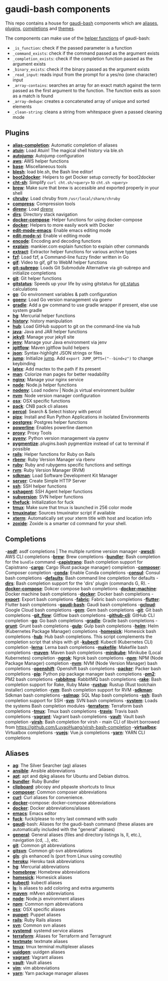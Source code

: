# gaudi-bash components

This repo contains a house for [gaudi-bash](https://github.com/g-udi/gaudi-bash) components which are [aliases](https://github.com/g-udi/gaudi-bash-aliases), [plugins](https://github.com/g-udi/gaudi-bash-plugins), [completions](https://github.com/g-udi/gaudi-bash-completions) and [themes](https://github.com/g-udi/gaudi-bash-themes/).

The components can make use of the [helper functions](https://github.com/g-udi/gaudi-bash/blob/master/lib/helpers/utils.bash) of gaudi-bash:
- `_is_function`: check if the passed parameter is a function
- `_command_exists`: check if the command passed as the argument exists
- `_completion_exists`: check if the completion function passed as the argument exists
- `_binary_exists`: check if the binary passed as the argument exists
- `_read_input`: reads input from the prompt for a yes/no (one character) input
- `_array-contains`: searches an array for an exact match against the term passed as the first argument to the function. The function exits as soon as a match is found
- `_array-dedupe`: creates a concatenated array of unique and sorted elements
- `_clean-string`: cleans a string from whitespace given a passed cleaning mode

## Plugins

- [**alias-completion**](/lib/alias-completion.plugins.bash): Automatic completion of aliases
- [**atuin**](/lib/atuin.bash): Load Atuin! The magical shell history via ble.sh
- [**autojump**](/lib/autojump.plugins.bash): Autojump configuration
- [**aws**](/lib/aws.plugins.bash): AWS helper functions
- [**base**](/lib/base.plugins.bash): Miscellaneous tools
- [**blesh**](/lib/blesh.plugins.bash): load ble.sh, the Bash line editor!
- [**boot2docker**](/lib/boot2docker.plugins.bash): Helpers to get Docker setup correctly for boot2docker
- [**cht-sh**](/lib/cht-sh.plugins.bash): Simplify `curl cht.sh/<query>` to `cht.sh <query>`
- [**brew**](/lib/brew.bash): Make sure that brew is accessible and exported properly in your shell
- [**chruby**](/lib/chruby.plugins.bash): Load chruby from `/usr/local/share/chruby`
- [**compress**](/lib/compress.plugins.bash): Compression tools
- [**direnv**](/lib/direnv.plugins.bash): Load [direnv](https://direnv.net/)
- [**dirs**](/lib/dirs.plugins.bash): Directory stack navigation
- [**docker-compose**](/lib/docker-compose.plugins.bash): Helper functions for using docker-compose
- [**docker**](/lib/docker.plugins.bash): Helpers to more easily work with Docker
- [**edit-mode-emacs**](/lib/edit-mode-emacs.plugins.bash): Enable emacs editing mode
- [**edit-mode-vi**](/lib/edit-mode-vi.plugins.bash): Enable vi editing mode
- [**encode**](/lib/encode.plugins.bash): Encoding and decoding functions
- [**explain**](/lib/explain.plugins.bash): mankier.com explain function to explain other commands
- [**extract**](/lib/extract.plugins.bash): Extractor helper functions for various archive types
- [**fzf**](/lib/fzf.plugins.bash): Load fzf, a Command-line fuzzy finder written in Go
- [**gif**](/lib/gif.plugins.bash): Video to gif, gif to WebM helper functions
- [**git-subrepo**](/lib/git-subrepo.plugins.bash): Loads Git Submodule Alternative via git-subrepo and initialize completions
- [**git**](/lib/git.plugins.bash): Git helper functions
- [**gitstatus**](/lib/gitstatus.plugins.bash): Speeds up your life by using gitstatus for [git status](https://github.com/romkatv/gitstatus) calculations
- [**go**](/lib/go.plugins.bash): Go environment variables & path configuration
- [**goenv**](/lib/goenv.plugins.bash): Load Go version management via goenv
- [**gradle**](/lib/gradle.plugins.bash): Add a gw command to use gradle wrapper if present, else use system gradle
- [**hg**](/lib/hg.plugins.bash): Mercurial helper functions
- [**history**](/lib/history.plugins.bash): history manipulation
- [**hub**](/lib/hub.plugins.bash): Load GitHub support to git on the command-line via hub
- [**java**](/lib/java.plugins.bash): Java and JAR helper functions
- [**jekyll**](/lib/jekyll.plugins.bash): Manage your jekyll site
- [**jenv**](/lib/jenv.plugins.bash): Manage your Java environment via jenv
- [**jgitflow**](/lib/jgitflow.plugins.bash): Maven jgitflow build helpers
- [**json**](/lib/json.plugins.bash): Syntax-highlight JSON strings or files
- [**jump**](/lib/jump.plugins.bash): Initialize [jump](https://github.com/gsamokovarov/jump). Add `export JUMP_OPTS=("--bind=z")` to change keybinding
- [**latex**](/lib/latex.plugins.bash): Add mactex to the path if its present
- [**man**](/lib/man.plugins.bash): Colorize man pages for better readability
- [**nginx**](/lib/nginx.plugins.bash): Manage your nginx service
- [**node**](/lib/node.plugins.bash): Node.js helper functions
- [**nodenv**](/lib/nodenv.plugins.bash): Load nodenv | Node.js virtual environment builder
- [**nvm**](/lib/nvm.plugins.bash): Node version manager configuration
- [**osx**](/lib/osx.plugins.bash): OSX specific functions
- [**pack**](/lib/pack.plugins.bash): CNB pack cli aliases
- [**percol**](/lib/percol.plugins.bash): Search & Select history with percol
- [**pipx**](/lib/pipx.plugins.bash): Install and Run Python Applications in Isolated Environments
- [**postgres**](/lib/postgres.plugins.bash): Postgres helper functions
- [**powerline**](/lib/powerline.plugins.bash): Enables powerline daemon
- [**proxy**](/lib/proxy.plugins.bash): Proxy Tools
- [**pyenv**](/lib/pyenv.plugins.bash): Python version management via pyenv
- [**pygmentize**](/lib/pygmentize.plugins.bash):.plugins.bash pygmentize instead of cat to terminal if possible
- [**rails**](/lib/rails.plugins.bash): Helper functions for Ruby on Rails
- [**rbenv**](/lib/rbenv.plugins.bash): Ruby Version Manager via rbenv
- [**ruby**](/lib/ruby.plugins.bash): Ruby and rubygems specific functions and settings
- [**rvm**](/lib/rvm.plugins.bash): Ruby Version Manager (RVM)
- [**sdkman**](/lib/sdkman.plugins.bash): Load Software Development Kit Manager
- [**server**](/lib/server.plugins.bash): Create Simple HTTP Server
- [**ssh**](/lib/ssh.plugins.bash): SSH helper functions
- [**sshagent**](/lib/sshagent.plugins.bash): SSH Agent helper functions
- [**subversion**](/lib/subversion.plugins.bash): SVN helper functions
- [**thefuck**](/lib/thefuck.plugins.bash): Initialization for fuck
- [**tmux**](/lib/tmux.plugins.bash): Make sure that tmux is launched in 256 color mode
- [**tmuxinator**](/lib/tmuxinator.plugins.bash): Sources tmuxinator script if available
- [**xterm**](/lib/xterm.plugins.bash): Automatically set your xterm title with host and location info
- [**zoxide**](/lib/zoxide.plugins.bash): Zoxide is a smarter cd command for your shell.

## Completions

-**[asdf](/lib/asdf.completions.bash)**: asdf completions | The multiple runtime version manager
-**[awscli](/lib/awscli.completions.bash)**: AWS CLI completions
-**[brew](/lib/brew.completions.bash)**: Brew completions
-**[bundler](/lib/bundler.completions.bash)**: Bash completion for the `bundle` command
-**[capistrano](/lib/capistrano.completions.bash)**: Bash completion support for Capistrano
-**[cargo](/lib/cargo.completions.bash)**: Cargo (Rust package manager) completion
-**[composer](/lib/composer.completions.bash)**: Composer completion
-**[conda](/lib/conda.completions.bash)**: Enable Conda completions
-**[consul](/lib/consul.completions.bash)**: Consul bash completions
-**[defaults](/lib/defaults.completions.bash)**: Bash command line completion for defaults
-**[dirs](/lib/dirs.completions.bash)**: Bash completion support for the 'dirs' plugin (commands G, R).
-**[docker-compose](/lib/docker-compose.completions.bash)**: Dokcer compose bash completions
-**[docker-machine](/lib/docker-machine.completions.bash)**: Docker machine bash completions
-**[docker](/lib/docker.completions.bash)**: Docker bash completions
-**[export](/lib/export.completions.bash)**: Export bash completions
-**[fabric](/lib/fabric.completions.bash)**: Fabric bash completions
-**[flutter](/lib/flutter.completions.bash)**: Flutter bash completions
-**[gaudi-bash](/lib/gaudi-bash.completions.bash)**: Gaudi bash completions
-**[gcloud](/lib/gcloud.completions.bash)**: Google Cloud bash completions
-**[gem](/lib/gem.completions.bash)**: Gem bash completions
-**[git](/lib/git.completions.bash)**: Git bash completions
-**[git_flow](/lib/git_flow.completions.bash)**: Gitflow bash completions
-**[github-cli](/lib/github-cli.completions.bash)**: GitHub CLI completion
-**[go](/lib/go.completions.bash)**: Go bash completions
-**[gradle](/lib/gradle.completions.bash)**: Gradle bash completions
-**[grunt](/lib/grunt.completions.bash)**: Grunt bash completions
-**[gulp](/lib/gulp.completions.bash)**: Gulp bash completions
-**[helm](/lib/helm.completions.bash)**: Helm (Kubernetes Package Manager) completions
-**[homesick](/lib/homesick.completions.bash)**: Homesick bash completions
-**[hub](/lib/hub.completions.bash)**: Hub bash completions. This script complements the completion script that ships with git
-**[kubectl](/lib/kubectl.completions.bash)**: Kubectl (Kubernetes CLI) completion
-**[lerna](/lib/lerna.completions.bash)**: Lerna bash completions
-**[makefile](/lib/makefile.completions.bash)**: Makefile bash completions
-**[maven](/lib/maven.completions.bash)**: Maven bash completions
-**[minikube](/lib/minikube.completions.bash)**: Minikube (Local Kubernetes) completion
-**[ngrok](/lib/ngrok.completions.bash)**: Ngrok bash completions
-**[npm](/lib/npm.completions.bash)**: NPM (Node Package Manager) completion
-**[nvm](/lib/nvm.completions.bash)**: NVM (Node Version Manager) bash completions
-**[openshift](/lib/openshift.completions.bash)**: Openshift bash completions
-**[packer](/lib/packer.completions.bash)**: Packer bash completions
-**[pip](/lib/pip.completions.bash)**: Python pip package manager bash completions
-**[pm2](/lib/pm2.completions.bash)**: PM2 bash completions
-**[rabbitmq](/lib/rabbitmq.completions.bash)**: RabbitMQ bash completions
-**[rake](/lib/rake.completions.bash)**: Bash completion support for Rake, Ruby Make
-**[rustup](/lib/rustup.completions.bash)**: Rustup (Rust toolchain installer) completion
-**[rvm](/lib/rvm.completions.bash)**: Bash completion support for RVM
-**[sdkman](/lib/sdkman.completions.bash)**: Sdkman bash completions
-**[sqlmap](/lib/sqlmap.completions.bash)**: SQL Map bash completions
-**[ssh](/lib/ssh.completions.bash)**: Bash completion support for SSH
-**[svn](/lib/svn.completions.bash)**: SVN bash completions
-**[system](/lib/system.completions.bash)**: Loads the systems Bash completion modules
-**[terraform](/lib/terraform.completions.bash)**: Terraform bash completions
-**[tmux](/lib/tmux.completions.bash)**: Tmux bash completions
-**[travis](/lib/travis.completions.bash)**: Travis bash completions
-**[vagrant](/lib/vagrant.completions.bash)**: Vagrant bash completions
-**[vault](/lib/vault.completions.bash)**: Vault bash completion
-**[virsh](/lib/virsh.completions.bash)**: Bash completion for virsh - main CLI of libvirt borrowed from https://github.com/LuyaoHuang/virsh-bash-completion
-**[virtualbox](/lib/virtualbox.completions.bash)**: Virtualbox completions
-**[vuejs](/lib/vuejs.completions.bash)**: Vue.js completions
-**[yarn](/lib/yarn.completions.bash)**: YARN CLI completions

## Aliases

- **[ag](/lib/ag.aliases.bash)**: The Silver Searcher (ag) aliases
- **[ansible](/lib/ansible.aliases.bash)**: Ansible abbreviations
- **[apt](/lib/apt.aliases.bash)**: apt and dpkg aliases for Ubuntu and Debian distros.
- **[bundler](/lib/bundler.aliases.bash)**: Ruby Bundler
- **[clipboard](/lib/clipboard.aliases.bash)**: pbcopy and pbpaste shortcuts to linux
- **[composer](/lib/composer.aliases.bash)**: Common composer abbreviations
- **[curl](/lib/curl.aliases.bash)**: Curl aliases for convenience.
- **[docker](/lib/docker.aliases.bash)**-compose: docker-compose abbreviations
- **[docker](/lib/docker.aliases.bash)**: Docker abbreviations/aliases
- **[emacs](/lib/emacs.aliases.bash)**: Emacs editor
- **[fuck](/lib/fuck.aliases.bash)**: fuck/please to retry last command with sudo
- **[gaudi](/lib/gaudi-bash.aliases.bash)**-bash: Aliases for the gaudi-bash command (these aliases are automatically included with the "general" aliases)
- **[general](/lib/general.aliases.bash)**: General aliases (files and directory listings ls, ll, etc.), navigation (cd, ..), etc. 
- **[git](/lib/git.aliases.bash)**: Common git abbreviations
- **[gitsvn](/lib/gitsvn.aliases.bash)**: Common git-svn abbreviations
- **[gls](/lib/gls.aliases.bash)**: gls enhanced ls (port from Linux using coreutils)
- **[heroku](/lib/heroku.aliases.bash)**: Heroku task abbreviations
- **[hg](/lib/hg.aliases.bash)**: Mercurial abbreviations
- **[homebrew](/lib/homebrew.aliases.bash)**: Homebrew abbreviations
- **[homesick](/lib/homesick.aliases.bash)**: Homesick aliases
- **[kubectl](/lib/kubectl.aliases.bash)**: kubectl aliases
- **[ls](/lib/ls.aliases.bash)**: ls aliases to add coloring and extra arguments
- **[maven](/lib/maven.aliases.bash)**: mMven abbreviations
- **[node](/lib/node.aliases.bash)**: Node.js environment aliases
- **[npm](/lib/npm.aliases.bash)**: Common npm abbreviations
- **[osx](/lib/osx.aliases.bash)**: OSX specific aliases
- **[puppet](/lib/puppet.aliases.bash)**: Puppet aliases
- **[rails](/lib/rails.aliases.bash)**: Ruby Rails aliases
- **[svn](/lib/svn.aliases.bash)**: Common svn aliases
- **[systemd](/lib/systemd.aliases.bash)**: systemd service aliases
- **[terraform](/lib/terraform.aliases.bash)**: Aliases for Terraform and Terragrunt
- **[textmate](/lib/textmate.aliases.bash)**: textmate aliases
- **[tmux](/lib/tmux.aliases.bash)**: tmux terminal multiplexer aliases
- **[uuidgen](/lib/uuidgen.aliases.bash)**: uuidgen aliases
- **[vagrant](/lib/vagrant.aliases.bash)**: Vagrant aliases
- **[vault](/lib/vault.aliases.bash)**: Vault aliases
- **[vim](/lib/vim.aliases.bash)**: vim abbreviations
- **[yarn](/lib/yarn.aliases.bash)**: Yarn package manager aliases
